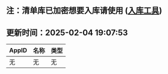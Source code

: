 ## 注：清单库已加密想要入库请使用 ([入库工具](https://github.com/BlankTMing/ManifestAutoUpdate/releases))

## 更新时间：2025-02-04 19:07:53
| AppID | 名称 | 类型  |
| :-------------------- | :----------------------------- | :----------- |
| 无 | 无 | 无 |
